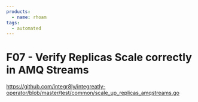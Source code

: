 ```yaml
---
products:
  - name: rhoam
tags:
  - automated
---
```


# F07 - Verify Replicas Scale correctly in AMQ Streams

https://github.com/integr8ly/integreatly-operator/blob/master/test/common/scale_up_replicas_amqstreams.go
